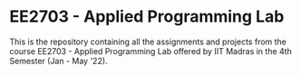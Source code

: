 # EE2703 - Applied Programming Lab

This is the repository containing all the assignments and projects from the course EE2703 - Applied Programming Lab offered by IIT Madras in the 4th Semester (Jan - May '22). 




